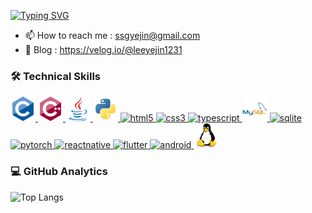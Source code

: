 [![Typing SVG](https://readme-typing-svg.herokuapp.com?color=%23C996F7&size=25&lines=+Hello+👋+leeyejin's+github)](https://git.io/typing-svg)

- 📫 How to reach me : ssgyejin@gmail.com
- 📝 Blog : https://velog.io/@leeyejin1231

<h3 align="left">🛠 Technical Skills</h3>
<p align="left">
  <a href="https://www.cprogramming.com/" target="_blank"> <img src="https://raw.githubusercontent.com/devicons/devicon/master/icons/c/c-original.svg" alt="c" width="40" height="40"/> </a> 
  <a href="https://www.w3schools.com/cpp/" target="_blank"> <img src="https://raw.githubusercontent.com/devicons/devicon/master/icons/cplusplus/cplusplus-original.svg" alt="cplusplus" width="40" height="40"/> </a>
  <a href="https://www.java.com" target="_blank"> <img src="https://raw.githubusercontent.com/devicons/devicon/master/icons/java/java-original.svg" alt="java" width="40" height="40"/> </a>
  <a href="https://www.python.org" target="_blank"> <img src="https://raw.githubusercontent.com/devicons/devicon/master/icons/python/python-original.svg" alt="python" width="40" height="40"/> </a>
  <a href="https://www.w3.org/html/" target="_blank"> <img src="https://images.velog.io/images/leeyejin1231/post/37ca72f1-26c7-49b2-b583-439b4cec1d19/html-1.svg" alt="html5" width="40" height="40"/> </a>
  <a href="https://www.w3schools.com/css/" target="_blank"> <img src="https://images.velog.io/images/leeyejin1231/post/d68f8952-d140-4d5f-a0ab-d8ff8ce52166/css-3.svg" alt="css3" width="40" height="40"/> </a>    
  <a href="https://www.typescriptlang.org/" target="_blank"> <img src="https://images.velog.io/images/leeyejin1231/post/f9c76949-331a-4967-8685-9b3826d0c634/typescript.svg" alt="typescript" width="40" height="40"/> </a>
  <a href="https://www.mysql.com/" target="_blank"> <img src="https://raw.githubusercontent.com/devicons/devicon/master/icons/mysql/mysql-original-wordmark.svg" alt="mysql" width="40" height="40"/> </a>  
  <a href="https://www.sqlite.org/index.html" target="_blank"> <img src="https://upload.wikimedia.org/wikipedia/commons/9/97/Sqlite-square-icon.svg" alt="sqlite" width="40" height="40"/> </a>
  <a href="https://pytorch.org/" target="_blank"> <img src="https://upload.wikimedia.org/wikipedia/commons/1/10/PyTorch_logo_icon.svg" alt="pytorch" width="40" height="40"/> </a>
  <a href="https://reactnative.dev/" target"_blank"> <img src="https://images.velog.io/images/leeyejin1231/post/44da66f1-0fb0-41d5-aa67-fe49dc2abbd3/react-native-1.svg" alt="reactnative" width="40" height="45"/> </a>
 <a href="https://flutter.dev/?gclsrc=aw.ds&gclid=CjwKCAiAlfqOBhAeEiwAYi43F4LCwKqGrTKIX2zeGPC0q32o3fg0u1rK_tV-kq0Abs0Z2VQFpeqCexoCgxIQAvD_BwE" target="_blank"> <img src="https://images.velog.io/images/leeyejin1231/post/880e70a2-59dd-4af0-b871-916dfe636ccd/flutter-logo.svg" alt="flutter" width="40" height="40"/> </a>
 <a href="https://developer.android.com/?hl=ko" target="_blank"> <img src="https://images.velog.io/images/leeyejin1231/post/5410ffc3-e0ea-4f5c-8165-c2408c52be6a/android-logomark.svg" alt="android" width="40" height="40/> </a>
 <a href="https://www.linux.org/" target="_blank"> <img src="https://raw.githubusercontent.com/devicons/devicon/master/icons/linux/linux-original.svg" alt="linux" width="40" height="40"/> </a>
</p>



<h3 align="left">💻 GitHub Analytics</h3>

<!-- ![Anurag's GitHub stats](https://github-readme-stats.vercel.app/api?username=leeyejin1231&show_icons=true&theme=dracula)-->

![Top Langs](https://github-readme-stats.vercel.app/api/top-langs/?username=leeyejin1231&langs_count=8&hide=&layout=compact&theme=dracula)
